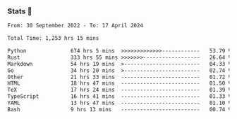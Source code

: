 ### Stats 👋
<!--START_SECTION:waka-->

```txt
From: 30 September 2022 - To: 17 April 2024

Total Time: 1,253 hrs 15 mins

Python              674 hrs 5 mins  >>>>>>>>>>>>>------------   53.79 %
Rust                333 hrs 55 mins >>>>>>>------------------   26.64 %
Markdown            54 hrs 19 mins  >------------------------   04.33 %
Go                  34 hrs 20 mins  >------------------------   02.74 %
Other               21 hrs 33 mins  -------------------------   01.72 %
HTML                18 hrs 47 mins  -------------------------   01.50 %
TeX                 17 hrs 24 mins  -------------------------   01.39 %
TypeScript          16 hrs 41 mins  -------------------------   01.33 %
YAML                13 hrs 47 mins  -------------------------   01.10 %
Bash                9 hrs 13 mins   -------------------------   00.74 %
```

<!--END_SECTION:waka-->

<!--
**buhaytza2005/buhaytza2005** is a ✨ _special_ ✨ repository because its `README.md` (this file) appears on your GitHub profile.

Here are some ideas to get you started:

- 🔭 I’m currently working on ...
- 🌱 I’m currently learning ...
- 👯 I’m looking to collaborate on ...
- 🤔 I’m looking for help with ...
- 💬 Ask me about ...
- 📫 How to reach me: ...
- 😄 Pronouns: ...
- ⚡ Fun fact: ...
-->


